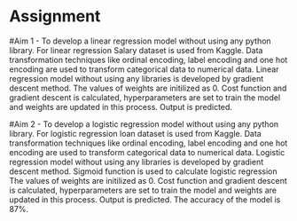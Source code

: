 # Assignment
#Aim 1 - To develop a linear regression model without using any python library. 
For linear regression Salary dataset is used from Kaggle. 
Data transformation techniques like ordinal encoding, label encoding and one hot encoding are used to transform categorical data to numerical data.
Linear regression model without using any libraries is developed by gradient descent method.
The values of weights are initilized as 0.
Cost function and gradient descent is calculated,
hyperparameters are set to train the model and weights are updated in this process.
Output is predicted. 

#Aim 2 - To develop a logistic regression model without using any python library. 
For logistic regression loan dataset is used from Kaggle. 
Data transformation techniques like ordinal encoding, label encoding and one hot encoding are used to transform categorical data to numerical data.
Logistic regression model without using any libraries is developed by gradient descent method. Sigmoid function is used to calculate logistic regression
The values of weights are initilized as 0.
Cost function and gradient descent is calculated,
hyperparameters are set to train the model and weights are updated in this process.
Output is predicted. The accuracy of the model is 87%.
